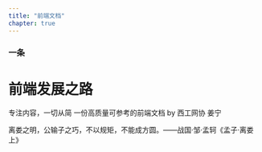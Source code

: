```yaml
---
title: "前端文档"
chapter: true
---
```


### 一条

# 前端发展之路

专注内容，一切从简 一份高质量可参考的前端文档 by 西工网协 姜宁

离娄之明，公输子之巧，不以规矩，不能成方圆。——战国·邹·孟轲《孟子·离娄上》